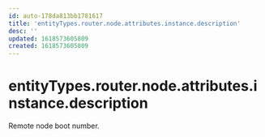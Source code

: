 ```yaml
---
id: auto-178da813bb1781617
title: 'entityTypes.router.node.attributes.instance.description'
desc: ''
updated: 1618573605809
created: 1618573605809
---
```

# entityTypes.router.node.attributes.instance.description

Remote node boot number.